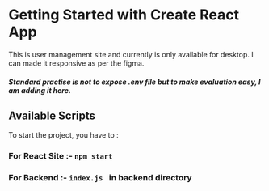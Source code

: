 # Getting Started with Create React App

This is user management site and currently is only available for desktop. I can made it responsive as per the figma.

##### Standard practise is not to  expose .env file but to make evaluation easy, I am adding it here.

## Available Scripts

To start the project, you have to :


### For React Site :- `npm start`

### For Backend :- `index.js ` in backend directory

